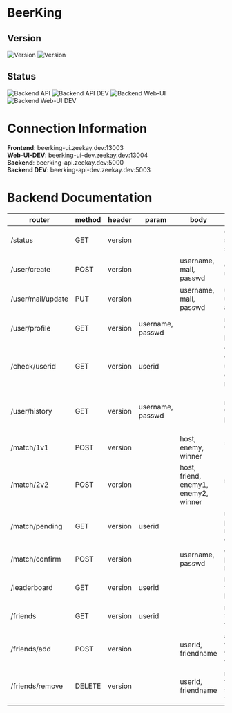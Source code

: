 # BeerKing
## Version
![Version](https://img.shields.io/badge/version-1.2.1-brightgreen.svg?style=flat-square)
![Version](https://img.shields.io/badge/release-release-green.svg?style=flat-square)

## Status
![Backend API](https://img.shields.io/badge/Backend-API-offline-red.svg?style=flat-square)
![Backend API DEV](https://img.shields.io/badge/Backend-API-DEV-offline-red.svg?style=flat-square)
![Backend Web-UI](https://img.shields.io/badge/Backend-Web-UI-offline-red.svg?style=flat-square)
![Backend Web-UI DEV](https://img.shields.io/badge/Backend-Web-UI-DEV-offline-red.svg?style=flat-square)

# Connection Information
**Frontend**:  beerking-ui.zeekay.dev:13003<br>
**Web-UI-DEV**: beerking-ui-dev.zeekay.dev:13004<br>
**Backend**:  beerking-api.zeekay.dev:5000<br>
**Backend DEV**: beerking-api-dev.zeekay.dev:5003<br>

# Backend Documentation
| router | method | header | param | body | description | response |
| ------ | ------ | ------ | ------ | ------ | ------ | ------ | 
| /status | GET | version || | checks server status | `{"status": "available"}`
| /user/create | POST | version ||username, mail, passwd | creates a user | `user_created`<br>`username_unique`<br>`username_too_short`<br>`mail_exists`
| /user/mail/update | PUT | version || username, mail, passwd | updates the users mail adress | `mail_updated`
| /user/profile | GET | version | username, passwd | | retrieves the user's profile | `auth`<br>`userid`<br>`mail`<br>`server_message`
| /check/userid | GET | version |userid || validates whether an userid exists or not | `userid_exists`
| /user/history | GET | version |username, passwd || retrieves the user's history | `matches.host`<br>`matches.friend`<br>`matches.enemy1`<br>`matches.enemy2`<br>`matches.winner`<br>`matches.datetime`
| /match/1v1 | POST | version || host, enemy, winner | starts a new 1v1 match | `match_started`
| /match/2v2 | POST | version || host, friend, enemy1, enemy2, winner | starts a new 2v2 match | `match_started`
| /match/pending | GET | version |userid || retrieves pending matches to confirm | `matches_received`<br>`matches.matchid`<br>`matches.hostname`<br>`matches.winner`<br>`matches.datetime`
| /match/confirm | POST | version || username, passwd | confirms a pending match | `matches_confirmed`
| /leaderboard | GET | version |userid || retrieves the leaderboard | `leaderboard.username`<br>`leaderboard.elo`<br>`leaderboard.isfriend`
| /friends | GET | version | userid || retrieves the user's friendlist | `friends.friend`<br>`friends.friendname`
| /friends/add | POST | version || userid, friendname | adds a friend on the user's friendlist | `friend_added`<br>`friend_equal_user`
| /friends/remove | DELETE | version || userid, friendname | removes a friend from the user's friendlist | `friend_removed`

